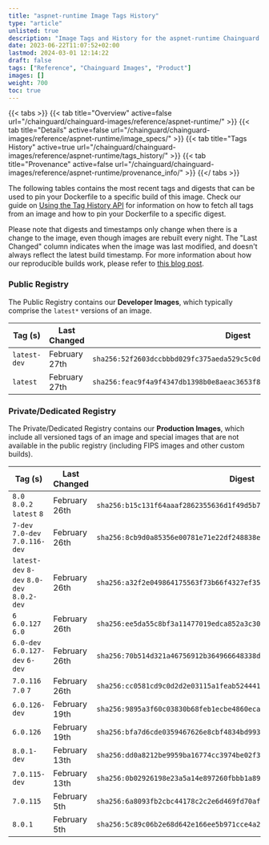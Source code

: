 ```yaml
---
title: "aspnet-runtime Image Tags History"
type: "article"
unlisted: true
description: "Image Tags and History for the aspnet-runtime Chainguard Image"
date: 2023-06-22T11:07:52+02:00
lastmod: 2024-03-01 12:14:22
draft: false
tags: ["Reference", "Chainguard Images", "Product"]
images: []
weight: 700
toc: true
---
```


{{< tabs >}}
{{< tab title="Overview" active=false url="/chainguard/chainguard-images/reference/aspnet-runtime/" >}}
{{< tab title="Details" active=false url="/chainguard/chainguard-images/reference/aspnet-runtime/image_specs/" >}}
{{< tab title="Tags History" active=true url="/chainguard/chainguard-images/reference/aspnet-runtime/tags_history/" >}}
{{< tab title="Provenance" active=false url="/chainguard/chainguard-images/reference/aspnet-runtime/provenance_info/" >}}
{{</ tabs >}}

The following tables contains the most recent tags and digests that can be used to pin your Dockerfile to a specific build of this image. Check our guide on [Using the Tag History API](/chainguard/chainguard-images/using-the-tag-history-api/) for information on how to fetch all tags from an image and how to pin your Dockerfile to a specific digest.

Please note that digests and timestamps only change when there is a change to the image, even though images are rebuilt every night. The "Last Changed" column indicates when the image was last modified, and doesn't always reflect the latest build timestamp. For more information about how our reproducible builds work, please refer to [this blog post](https://www.chainguard.dev/unchained/reproducing-chainguards-reproducible-image-builds).

### Public Registry
The Public Registry contains our **Developer Images**, which typically comprise the `latest*` versions of an image.

| Tag (s)       | Last Changed  | Digest                                                                    |
|---------------|---------------|---------------------------------------------------------------------------|
|  `latest-dev` | February 27th | `sha256:52f2603dccbbbd029fc375aeda529c5c0d2fbd469d16f0ebf5d91691133039ef` |
|  `latest`     | February 27th | `sha256:feac9f4a9f4347db1398b0e8aeac3653f80190b5ceabff78bac2a3c3a5062a56` |


### Private/Dedicated Registry
The Private/Dedicated Registry contains our **Production Images**, which include all versioned tags of an image and special images that are not available in the public registry (including FIPS images and other custom builds).

| Tag (s)                                     | Last Changed  | Digest                                                                    |
|---------------------------------------------|---------------|---------------------------------------------------------------------------|
|  `8.0` `8.0.2` `latest` `8`                 | February 26th | `sha256:b15c131f64aaaf2862355636d1f49d5b7729899b0514190fcbb813c1dcec089d` |
|  `7-dev` `7.0-dev` `7.0.116-dev`            | February 26th | `sha256:8cb9d0a85356e00781e71e22df248838eb4886a2f6e26dc7095555bd4099b73c` |
|  `latest-dev` `8-dev` `8.0-dev` `8.0.2-dev` | February 26th | `sha256:a32f2e049864175563f73b66f4327ef3581fdcf810cdbb7740348bdaa6be08c3` |
|  `6` `6.0.127` `6.0`                        | February 26th | `sha256:ee5da55c8bf3a11477019edca852a3c3056e7eb9875e0fc6e8e99fb794f44f67` |
|  `6.0-dev` `6.0.127-dev` `6-dev`            | February 26th | `sha256:70b514d321a46756912b364966648338df9c359d10715fa122cf5f90af431e1d` |
|  `7.0.116` `7.0` `7`                        | February 26th | `sha256:cc0581cd9c0d2d2e03115a1feab5244414a9af63ec5a005a5351feda3d82a3a4` |
|  `6.0.126-dev`                              | February 19th | `sha256:9895a3f60c03830b68feb1ecbe4860ecae17ce0447b17f65b06b1aff6cf3e254` |
|  `6.0.126`                                  | February 19th | `sha256:bfa7d6cde0359467626e8cbf4834bd993fe6a0cbfbca4433ca765593e595e189` |
|  `8.0.1-dev`                                | February 13th | `sha256:dd0a8212be9959ba16774cc3974be02f3557be4564ee88d58a7ceb79d0dd7347` |
|  `7.0.115-dev`                              | February 13th | `sha256:0b02926198e23a5a14e897260fbbb1a894a5b761018ec697d4880b498da86f58` |
|  `7.0.115`                                  | February 5th  | `sha256:6a8093fb2cbc44178c2c2e6d469fd70af4ff3e6156e7cf97c0a74288e480d717` |
|  `8.0.1`                                    | February 5th  | `sha256:5c89c06b2e68d642e166ee5b971cce4a2359d8e7b2512de70db6ce81f38355f5` |

